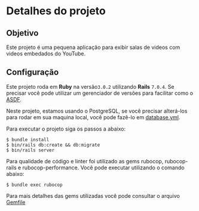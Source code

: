 # Detalhes do projeto

## Objetivo

Este projeto é uma pequena aplicação para exibir salas de videos com videos embedados do YouTube.

## Configuração

Este projeto roda em **Ruby** na versão`3.0.2` utilizando **Rails** `7.0.4`. Se precisar você pode utilizar um gerenciador de versões para facilitar como o [ASDF](https://www.lucascaton.com.br/2020/02/17/instalacao-do-ruby-do-nodejs-no-ubuntu-linux-usando-asdf).

Neste projeto, estamos usando o PostgreSQL, se você precisar alterá-los para rodar em sua maquina local, você pode fazê-lo em [database.yml](config/database.yml).

Para executar o projeto siga os passos a abaixo:

```console
$ bundle install
$ bin/rails db:create && db:migrate
$ bin/rails server
```

Para qualidade de código e linter foi utilizado as gems rubocop, rubocop-rails e rubocop-performance. Você pode executar utilizando o comando abaixo:

```console
$ bundle exec rubocop
```

Para mais detalhes das gems utilizadas você pode consultar o arquivo [Gemfile](Gemfile)
